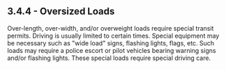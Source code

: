## 3.4.4 - Oversized Loads
Over-length, over-width, and/or overweight loads require special transit permits. Driving is usually limited to certain times. Special equipment may be necessary such as "wide load" signs, flashing lights, flags, etc. Such loads may require a police escort or pilot vehicles bearing warning signs and/or flashing lights. These special loads require special driving care.